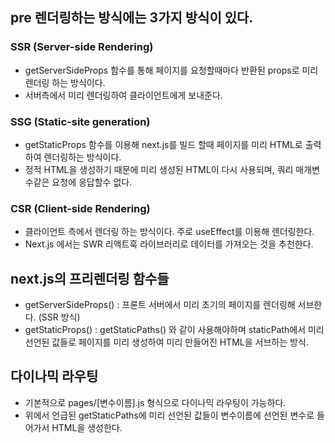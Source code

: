 ## pre 렌더링하는 방식에는 3가지 방식이 있다.

### SSR (Server-side Rendering)
- getServerSideProps 함수를 통해 페이지를 요청할때마다 반환된 props로 미리 렌더링 하는 방식이다.
- 서버측에서 미리 렌더링하여 클라이언트에게 보내준다.

### SSG (Static-site generation)
- getStaticProps 함수를 이용해 next.js를 빌드 할때 페이지를 미리 HTML로 출력하여 렌더링하는 방식이다.
- 정적 HTML을 생성하기 때문에 미리 생성된 HTML이 다시 사용되며, 쿼리 매개변수같은 요청에 응답할수 없다.

### CSR (Client-side Rendering)
- 클라이언트 측에서 렌더링 하는 방식이다. 주로 useEffect를 이용해 렌더링한다.
- Next.js 에서는 SWR 리액트훅 라이브러리로 데이터를 가져오는 것을 추천한다.

## next.js의 프리렌더링 함수들
- getServerSideProps() : 프론트 서버에서 미리 초기의 페이지를 렌더링해 서브한다. (SSR 방식)
- getStaticProps() : getStaticPaths() 와 같이 사용해야하며 staticPath에서 미리 선언된 값들로 페이지를 미리 생성하여 미리 만들어진 HTML을 서브하는 방식.

## 다이나믹 라우팅
- 기본적으로 pages/[변수이름].js 형식으로 다이나믹 라우팅이 가능하다.
- 위에서 언급된 getStaticPaths에 미리 선언된 값들이 변수이름에 선언된 변수로 들어가서 HTML을 생성한다.
